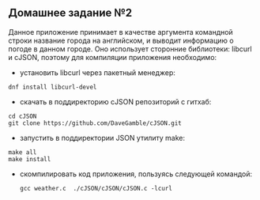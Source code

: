 ## Домашнее задание №2

Данное приложение принимает в качестве аргумента командной строки 
название города на английском, и выводит информацию о погоде в данном городе.
Оно использует сторонние библиотеки: libcurl и cJSON,
поэтому для компиляции приложения необходимо:

- установить libcurl через пакетный менеджер:

```
dnf install libcurl-devel
```

- скачать в поддиректорию cJSON репозиторий с гитхаб:

```
cd cJSON
git clone https://github.com/DaveGamble/cJSON.git
```

 - запустить в поддиректории JSON утилиту make:

```
make all
make install
```

- скомпилировать код приложения, пользуясь следующей командой:

  ```
  gcc weather.c  ./cJSON/cJSON/cJSON.c -lcurl
  ```
